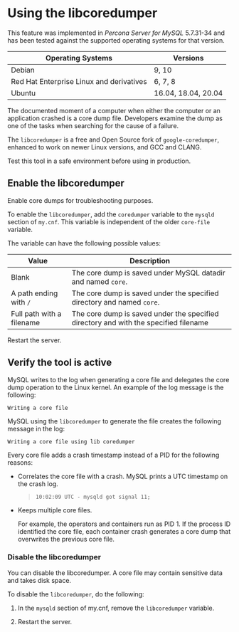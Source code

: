 # Using the libcoredumper

This feature was implemented in *Percona Server for MySQL* 5.7.31-34 and has been tested against the supported operating systems for that version.

|Operating Systems|Versions|
|--- |--- |
|Debian|9, 10|
|Red Hat Enterprise Linux and derivatives|6, 7, 8|
|Ubuntu|16.04, 18.04, 20.04|

The documented moment of a computer when either the computer or an application crashed is a core dump file. Developers examine the dump as one of the tasks when searching for the cause of a failure.

The `libcoredumper` is a free and Open Source fork of `google-coredumper`, enhanced to work on newer Linux versions, and GCC and CLANG.

Test this tool in a safe environment before using in production.

## Enable the libcoredumper

Enable core dumps for troubleshooting purposes.

To enable the `libcoredumper`, add the `coredumper` variable to the `mysqld` section of `my.cnf`. This variable is independent of the older `core-file` variable.

The variable can have the following possible values:

|Value|Description|
|--- |--- |
|Blank|The core dump is saved under MySQL datadir and named `core`.|
|A path ending with `/`|The core dump is saved under the specified directory and named `core`.|
|Full path with a filename|The core dump is saved under the specified directory and with the specified filename|

Restart the server.

## Verify the tool is active

MySQL writes to the log when generating a core file and delegates the core dump operation to the Linux kernel. An example of the log message is the following:

```text
Writing a core file
```

MySQL using the `libcoredumper` to generate the file creates the following message in the log:

```text
Writing a core file using lib coredumper
```

Every core file adds a crash timestamp instead of a PID for the following reasons:

* Correlates the core file with a crash. MySQL prints a UTC timestamp on the crash log.

    > ```text
    > 10:02:09 UTC - mysqld got signal 11;
    > ```

* Keeps multiple core files.

    For example, the operators and containers run as PID 1. If the process ID identified the core file, each container crash generates a core dump that overwrites the previous core file.

### Disable the libcoredumper

You can disable the libcoredumper. A core file may contain sensitive data and takes disk space.

To disable the `libcoredumper`, do the following:

1. In the `mysqld` section of my.cnf, remove the `libcoredumper` variable.

2. Restart the server.
